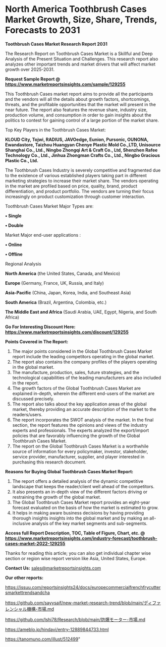 # North America Toothbrush Cases Market Growth, Size, Share, Trends, Forecasts to 2031

<strong>Toothbrush Cases Market Research Report 2031</strong>

The Research Report on Toothbrush Cases Market is a Skillful and Deep Analysis of the Present Situation and Challenges. This research report also analyzes other important trends and market drivers that will affect market growth over 2025-2031.

<strong>Request Sample Report @ <a href=https://www.marketreportsinsights.com/sample/129255>https://www.marketreportsinsights.com/sample/129255</a></strong>

This Toothbrush Cases market report aims to provide all the participants and the vendors will all the details about growth factors, shortcomings, threats, and the profitable opportunities that the market will present in the near future. The report also features the revenue share, industry size, production volume, and consumption in order to gain insights about the politics to contest for gaining control of a large portion of the market share.

Top Key Players in the Toothbrush Cases Market:

<strong>KLOUD City, Tojwi, RADIUS, JAVOedge, Eunion, Pursonic, OUNONA, Ewandastore, Taizhou Huangyan Chenye Plastic Mold Co.,LTD, Unisource Shanghai Co., Ltd., Ningbo Zhongqi Art & Craft Co., Ltd, Shenzhen Rafee Technology Co., Ltd., Jinhua Zhongman Crafts Co., Ltd., Ningbo Gracious Plastic Co., Ltd.</strong>

The Toothbrush Cases Industry is severely competitive and fragmented due to the existence of various established players taking part in different marketing strategies to increase their market share. The vendors operating in the market are profiled based on price, quality, brand, product differentiation, and product portfolio. The vendors are turning their focus increasingly on product customization through customer interaction.

Toothbrush Cases Market Major Types are:

<strong>• Single

• Double</strong>

Market Major end-user applications :

<strong>• Online

• Offline</strong>

Regional Analysis

</u><strong><b>North America</b></strong> (the United States, Canada, and Mexico)

<strong><b>Europe </b></strong>(Germany, France, UK, Russia, and Italy)

<strong><b>Asia-Pacific</b></strong> (China, Japan, Korea, India, and Southeast Asia)

<strong><b>South America</b></strong> (Brazil, Argentina, Colombia, etc.)

<strong><b>The Middle East and Africa</b></strong> (Saudi Arabia, UAE, Egypt, Nigeria, and South Africa)

<strong>Go For Interesting Discount Here: <a href=https://www.marketreportsinsights.com/discount/129255>https://www.marketreportsinsights.com/discount/129255</a></strong>

<strong>Points Covered in The Report:</strong>
<ol>
  <li>The major points considered in the Global Toothbrush Cases Market report include the leading competitors operating in the global market.</li>
  <li>The report also contains the company profiles of the players operating in the global market.</li>
  <li>The manufacture, production, sales, future strategies, and the technological capabilities of the leading manufacturers are also included in the report.</li>
  <li>The growth factors of the Global Toothbrush Cases Market are explained in-depth, wherein the different end-users of the market are discussed precisely.</li>
  <li>The report also talks about the key application areas of the global market, thereby providing an accurate description of the market to the readers/users.</li>
  <li>The report incorporates the SWOT analysis of the market. In the final section, the report features the opinions and views of the industry experts and professionals. The experts analyzed the export/import policies that are favorably influencing the growth of the Global Toothbrush Cases Market.</li>
  <li>The report on the Global Toothbrush Cases Market is a worthwhile source of information for every policymaker, investor, stakeholder, service provider, manufacturer, supplier, and player interested in purchasing this research document.</li>
</ol>
<strong>Reasons for Buying Global Toothbrush Cases Market Report:</strong>

<ol>
  <li>The report offers a detailed analysis of the dynamic competitive landscape that keeps the reader/client well ahead of the competitors.</li>
  <li>It also presents an in-depth view of the different factors driving or restraining the growth of the global market.</li>
  <li>The Global Toothbrush Cases Market report provides an eight-year forecast evaluated on the basis of how the market is estimated to grow.</li>
  <li>It helps in making aware business decisions by having providing thorough insights insights into the global market and by making an all-inclusive analysis of the key market segments and sub-segments.</li>
</ol>
<strong>Access full Report Description, TOC, Table of Figure, Chart, etc. @ <a href=https://www.marketreportsinsights.com/industry-forecast/toothbrush-cases-market-2022-129255>https://www.marketreportsinsights.com/industry-forecast/toothbrush-cases-market-2022-129255</a></strong>


Thanks for reading this article; you can also get individual chapter wise section or region wise report version like Asia, United States, Europe.

<strong>Contact Us:</strong>
sales@marketreportsinsights.com

<strong>Our other reports:</strong>

<a href=https://issuu.com/reportsinsights24/docs/europecommercialfrenchfrycuttersmarkettrendsandcha>https://issuu.com/reportsinsights24/docs/europecommercialfrenchfrycuttersmarkettrendsandcha</a>

<a href=https://github.com/sayysaif/new-market-research-trend/blob/main/ディファレンシャル機構-市場.md>https://github.com/sayysaif/new-market-research-trend/blob/main/ディファレンシャル機構-市場.md</a>

<a href=https://github.com/Ishi78/Research/blob/main/防爆モーター-市場.md>https://github.com/Ishi78/Research/blob/main/防爆モーター-市場.md</a>

<a href=https://ameblo.jp/hindavi/entry-12889844733.html>https://ameblo.jp/hindavi/entry-12889844733.html</a>

<a href=https://tanomuno.com/illust/512499>https://tanomuno.com/illust/512499</a>"
